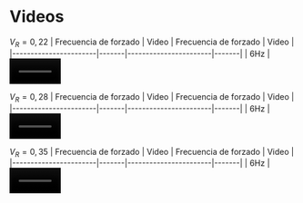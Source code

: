 # Videos

$V_R=0,22$
| Frecuencia de forzado | Video | Frecuencia de forzado | Video |
|-----------------------|-------|-----------------------|-------|
| 6Hz | <video src='https://user-images.githubusercontent.com/67233283/170135943-a90e2b2c-d40b-4ab7-a5f2-95d64bd23159.mp4' width=90/> | 8 Hz| <video src='https://user-images.githubusercontent.com/67233283/170136057-a5b58a50-d142-411d-9abf-44e8a4304e79.mp4' width=90/> | 
|10 Hz| <video src='https://user-images.githubusercontent.com/67233283/170135982-c4175922-7f79-4b57-857e-7047add408b5.mp4' width=90/> |12 Hz| <video src='https://user-images.githubusercontent.com/67233283/170136076-dd36bc10-af43-4127-9bff-a010f6940650.mp4' width=90/> |
|14 Hz| <video src='https://user-images.githubusercontent.com/67233283/170136112-d779a2f6-fd3d-4d9e-b834-58483a8351ec.mp4' width=90/> |16 Hz| <video src='https://user-images.githubusercontent.com/67233283/170136145-9dc06ad5-aec9-4002-98d1-08cfb69488bd.mp4' width=90/> |
|18 Hz| <video src='https://user-images.githubusercontent.com/67233283/170136172-908e9d35-f22b-4a15-94d8-66340e8ad2a7.mp4' width=90/> |20 Hz| <video src='https://user-images.githubusercontent.com/67233283/170136235-1cf419c9-f84d-43d2-a145-e6646101cf29.mp4' width=90/> |

$V_R=0,28$
| Frecuencia de forzado | Video | Frecuencia de forzado | Video |
|-----------------------|-------|-----------------------|-------|
| 6Hz | <video src='https://user-images.githubusercontent.com/67233283/170136374-1c9a784e-c634-40e0-a9c1-2584ee561e6a.mp4' width=90/> | 8 Hz| <video src='https://user-images.githubusercontent.com/67233283/170136384-bc113421-4cd2-4fc2-94ca-656ead91fcd5.mp4' width=90/> | 
|10 Hz| <video src='https://user-images.githubusercontent.com/67233283/170136398-b7cad853-cbf4-45e5-99e8-15b48d74f576.mp4' width=90/> |12 Hz| <video src='https://user-images.githubusercontent.com/67233283/170136408-a69f4a6d-d53f-496f-a15a-da7c96f1810e.mp4' width=90/> |
|14 Hz| <video src='https://user-images.githubusercontent.com/67233283/170136465-15147c66-14a7-42ae-bd49-19551b3e5e22.mp4' width=90/> |16 Hz| <video src='https://user-images.githubusercontent.com/67233283/170136452-bac5324d-ea04-4eab-b25f-ccabc0440665.mp4' width=90/> |
|18 Hz| <video src='https://user-images.githubusercontent.com/67233283/170136477-3eb792b1-afec-4eca-b65b-79bcb8ef5ceb.mp4' width=90/> |20 Hz| <video src='https://user-images.githubusercontent.com/67233283/170136497-d265e552-e45d-4d2c-9893-765790f2309e.mp4' width=90/> |

$V_R=0,35$
| Frecuencia de forzado | Video | Frecuencia de forzado | Video |
|-----------------------|-------|-----------------------|-------|
| 6Hz | <video src='https://user-images.githubusercontent.com/67233283/170842206-5443ca75-59c3-4311-a3c2-08991200deeb.mp4' width=90/> | 8 Hz| <video src='https://user-images.githubusercontent.com/67233283/170842209-e3cb5dcc-0292-4bb2-b304-939d81a5fd11.mp4' width=90/> | 
|10 Hz| <video src='https://user-images.githubusercontent.com/67233283/170842215-f48efa95-a74b-4ae5-9c31-38537f78e4ba.mp4' width=90/> |12 Hz| <video src='https://user-images.githubusercontent.com/67233283/170844312-6a3f21ff-ad51-43cc-9438-2a084c86ce75.mp4' width=90/> |
|14 Hz| <video src='' width=90/> |16 Hz| <video src='https://user-images.githubusercontent.com/67233283/170844314-576db926-03ef-46db-a0b5-9b8fab1124a8.mp4' width=90/> |
|18 Hz| <video src='https://user-images.githubusercontent.com/67233283/170844263-2b090880-c1ed-4b1b-85ae-7be8bef0f8ab.mp4' width=90/> |20 Hz| <video src='https://user-images.githubusercontent.com/67233283/170844265-96c12c03-8090-4f9c-ba0f-b9988335874f.mp4' width=90/> |











































































